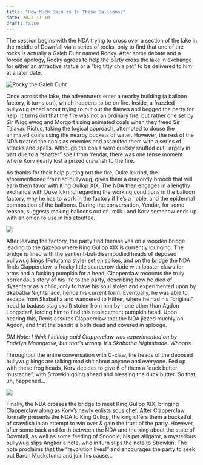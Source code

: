 ```yaml
---
title: "How Much Skin is In These Balloons?"
date: 2022-11-10
draft: false
---
```


The session begins with the NDA trying to cross over a section of the lake in the middle of Downfall via a series of rocks, only to find that one of the rocks is actually a Galeb Duhr named Rocky. After some debate and a forced apology, Rocky agrees to help the party cross the lake in exchange for either an attractive statue or a “big titty chia pet” to be delivered to him at a later date.

![Rocky the Galeb Duhr](https://www.aidedd.org/dnd/images/galeb-duhr.jpg)

Once across the lake, the adventurers enter a nearby building (a balloon factory, it turns out), which happens to be on fire. Inside, a frazzled bullywug raced about trying to put out the flames and begged the party for help. It turns out that the fire was not an ordinary fire, but rather one set by Sir Wigglewog and Morgort using animated coals when they freed Sir Talavar. Rictus, taking the logical approach, attempted to douse the animated coals using the nearby buckets of water. However, the rest of the NDA treated the coals as enemies and assaulted them with a series of attacks and spells. Although the coals were quickly snuffed out, largely in part due to a “shatter” spell from Yendar, there was one tense moment where Korv nearly lost a prized crawfish to the fire.

As thanks for their help putting out the fire, Duke Ickrind, the aforementioned frazzled bullywug, gives them a dragonfly brooch that will earn them favor with King Gullop XIX. The NDA then engages in a lengthy exchange with Duke Ickrind regarding the working conditions in the balloon factory, why he has to work in the factory if he’s a noble, and the epidermal composition of the balloons. During the conversation, Yendar, for some reason, suggests making balloons out of…milk…and Korv somehow ends up with an onion to use in his etouffee.

![](https://media4.giphy.com/media/zHC7JGOmtNjigdSeyo/giphy.gif)

After leaving the factory, the party find themselves on a wooden bridge leading to the gazebo where King Gullop XIX is currently lounging. The bridge is lined with the sentient-but-disembodied heads of deposed bullywug kings (Futurama style) set on spikes, and on the bridge the NDA finds Clapperclaw, a freaky little scarecrow dude with lobster claws for arms and a fucking pumpkin for a head. Clapperclaw recounts the truly horrendous story of his life to the party, describing how he died of dysentery as a child, only to have his soul stolen and experimented upon by Skabatha Nightshade, hence his current form. Eventually, he was able to escape from Skabatha and wandered to Hither, where he had his “original” head (a badass stag skull) stolen from him by none other than Agdon Longscarf, forcing him to find this replacement pumpkin head. Upon hearing this, Renis assures Clapperclaw that the NDA jizzed muchly on Agdon, and that the bandit is both dead and covered in splooge.

*DM Note: I think I initially said Clapperclaw was experimented on by Endelyn Moongrave, but that's wrong. It's Skabatha Nightshade. Whoops*

Throughout the entire conversation with C-claw, the heads of the deposed bullywug kings are talking mad shit about anyone and everyone. Fed up with these frog heads, Korv decides to give 6 of them a “duck butter mustache”, with Strowkin going ahead and blessing the duck butter. So that, uh, happened…

![](https://m.media-amazon.com/images/I/51rSqrwRNQL._AC_SY580_.jpg)

Finally, the NDA crosses the bridge to meet King Gullop XIX, bringing Clapperclaw along as Korv’s newly enlists sous chef. After Clapperclaw formally presents the NDA to King Gullop, the king offers them a bucketful of crawfish in an attempt to win over & gain the trust of the party. However, after some back and forth between the NDA and the king about the state of Downfall, as well as some feeding of Snoodle, his pet alligator, a mysterious bullywug slips Angkor a note, who in turn slips the note to Strowkin. The note proclaims that the “revolution lives!” and encourages the party to seek out Baron Muckstump and join his cause…
